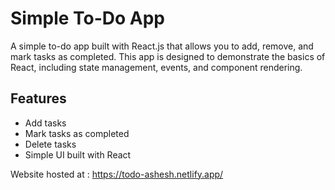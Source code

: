 # Simple To-Do App

A simple to-do app built with React.js that allows you to add, remove, and mark tasks as completed. This app is designed to demonstrate the basics of React, including state management, events, and component rendering.

## Features

- Add tasks
- Mark tasks as completed
- Delete tasks
- Simple UI built with React

Website hosted at : https://todo-ashesh.netlify.app/
